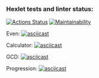 ### Hexlet tests and linter status:
[![Actions Status](https://github.com/ArtemB91/java-project-lvl1/workflows/hexlet-check/badge.svg)](https://github.com/ArtemB91/java-project-lvl1/actions)
[![Maintainability](https://api.codeclimate.com/v1/badges/7f35f6e035d0a0c57554/maintainability)](https://codeclimate.com/github/ArtemB91/java-project-lvl1/maintainability)

Even:
[![asciicast](https://asciinema.org/a/uxcPwXZG7a4iVWW6odicPTEOq.svg)](https://asciinema.org/a/uxcPwXZG7a4iVWW6odicPTEOq)

Calculator:
[![asciicast](https://asciinema.org/a/zx8KjbmN6CxHCSDrtYZgonuPN.svg)](https://asciinema.org/a/zx8KjbmN6CxHCSDrtYZgonuPN)

GCD:
[![asciicast](https://asciinema.org/a/RAFgGT33f86yuq1g9lbGx1K1r.svg)](https://asciinema.org/a/RAFgGT33f86yuq1g9lbGx1K1r)

Progression:
[![asciicast](https://asciinema.org/a/XuNLhDCqjDFKnJWjB2v7mWsMf.svg)](https://asciinema.org/a/XuNLhDCqjDFKnJWjB2v7mWsMf)